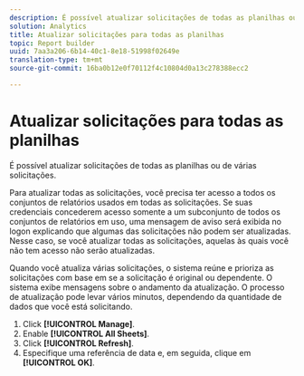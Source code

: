```yaml
---
description: É possível atualizar solicitações de todas as planilhas ou de várias solicitações.
solution: Analytics
title: Atualizar solicitações para todas as planilhas
topic: Report builder
uuid: 7aa3a206-6b14-40c1-8e18-51998f02649e
translation-type: tm+mt
source-git-commit: 16ba0b12e0f70112f4c10804d0a13c278388ecc2

---
```



# Atualizar solicitações para todas as planilhas

É possível atualizar solicitações de todas as planilhas ou de várias solicitações.

Para atualizar todas as solicitações, você precisa ter acesso a todos os conjuntos de relatórios usados em todas as solicitações. Se suas credenciais concederem acesso somente a um subconjunto de todos os conjuntos de relatórios em uso, uma mensagem de aviso será exibida no logon explicando que algumas das solicitações não podem ser atualizadas. Nesse caso, se você atualizar todas as solicitações, aquelas às quais você não tem acesso não serão atualizadas.

Quando você atualiza várias solicitações, o sistema reúne e prioriza as solicitações com base em se a solicitação é original ou dependente. O sistema exibe mensagens sobre o andamento da atualização. O processo de atualização pode levar vários minutos, dependendo da quantidade de dados que você está solicitando.

1. Click **[!UICONTROL Manage]**.
1. Enable **[!UICONTROL All Sheets]**.
1. Click **[!UICONTROL Refresh]**.
1. Especifique uma referência de data e, em seguida, clique em **[!UICONTROL OK]**.
